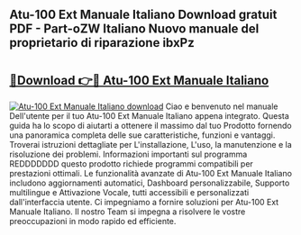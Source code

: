 ## Atu-100 Ext Manuale Italiano Download gratuit PDF - Part-oZW Italiano Nuovo manuale del proprietario di riparazione ibxPz

# <h2><a href="http://dfbny79.blite.top/?on=Atu-100+Ext+Manuale+Italiano">🔗Download 👉🔴 Atu-100 Ext Manuale Italiano</a></h2>

[![Atu-100 Ext Manuale Italiano download](https://i.imgur.com/lujVjoI.png)](http://dfbny79.blite.top/?on=Atu-100+Ext+Manuale+Italiano)
Ciao e benvenuto nel manuale Dell'utente per il tuo Atu-100 Ext Manuale Italiano appena integrato. Questa guida ha lo scopo di aiutarti a ottenere il massimo dal tuo Prodotto fornendo una panoramica completa delle sue caratteristiche, funzioni e vantaggi. Troverai istruzioni dettagliate per L'installazione, L'uso, la manutenzione e la risoluzione dei problemi. Informazioni importanti sul programma REDDDDDDD questo prodotto richiede programmi compatibili per prestazioni ottimali. Le funzionalità avanzate di Atu-100 Ext Manuale Italiano includono aggiornamenti automatici, Dashboard personalizzabile, Supporto multilingue e Attivazione Vocale, tutti accessibili e personalizzati dall'interfaccia utente. Ci impegniamo a fornire soluzioni per Atu-100 Ext Manuale Italiano. Il nostro Team si impegna a risolvere le vostre preoccupazioni in modo rapido ed efficiente.
